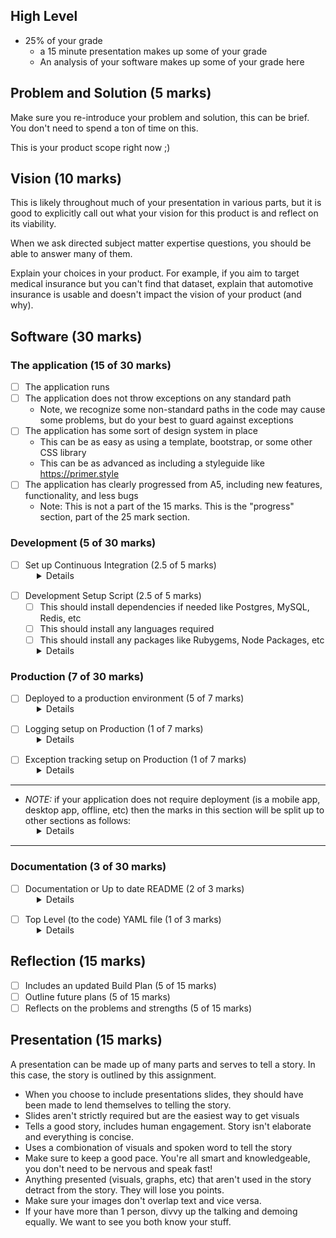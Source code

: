 <style>
  details {
    margin-top: -15px;
    margin-left: 42px;
    margin-bottom: 15px;
  }
</style>

## High Level

- 25% of your grade
  - a 15 minute presentation makes up some of your grade
  - An analysis of your software makes up some of your grade here

## Problem and Solution (5 marks)

Make sure you re-introduce your problem and solution, this can be brief. You don't need to spend a ton of time on this.

This is your product scope right now ;)

## Vision (10 marks)

This is likely throughout much of your presentation in various parts,
but it is good to explicitly call out what your vision for this product is and reflect on its viability.

When we ask directed subject matter expertise questions, you should be able to answer many of them.

Explain your choices in your product. For example, if you aim to target medical insurance but you can't find that dataset, explain that automotive insurance is usable and doesn't impact the vision of your product (and why).

## Software (30 marks)

### The application (15 of 30 marks)

- [ ] The application runs
- [ ] The application does not throw exceptions on any standard path
  - Note, we recognize some non-standard paths in the code may cause some problems, but do your best to guard against exceptions
- [ ] The application has some sort of design system in place
  - This can be as easy as using a template, bootstrap, or some other CSS library
  - This can be as advanced as including a styleguide like https://primer.style
- [ ] The application has clearly progressed from A5, including new features, functionality, and less bugs
  - Note: This is not a part of the 15 marks. This is the "progress" section, part of the 25 mark section.

### Development (5 of 30 marks)

- [ ] Set up Continuous Integration (2.5 of 5 marks)

<details markdown="1">
  <div class="details-box">

  I recommend [GitHub Actions CI](https://help.github.com/en/actions/automating-your-workflow-with-github-actions).

  <h4>Examples:</h4>

  - [Javascript example for GitHub Actions CI](https://github.com/integrations/jira/pull/295)
  - [Ruby example for GitHub Actions CI](https://github.com/dcsil/team_app/blob/master/.github/workflows/ruby.yml)

  </div>
</details>

- [ ] Development Setup Script (2.5 of 5 marks)
  - [ ] This should install dependencies if needed like Postgres, MySQL, Redis, etc
  - [ ] This should install any languages required
  - [ ] This should install any packages like Rubygems, Node Packages, etc

<details markdown="1">
  <div class="details-box">

  Write a script named `script/bootstrap`, it should setup much of your system for you.

  It is fine if the script targets one operating system (mac, linux, or windows).
  
  Make note of this script in the README of your app. If you have a getting started guide, this can be in there but you should make sure that that guide is mentioned in the README.
  
  Docker and Docker Compose is a good option here

  <h4>Examples:</h4>

  - [Javascript and Node](https://github.com/integrations/jira/blob/master/script/bootstrap)
    - this uses `brew bundle`, which comes from https://brew.sh/
    - `brew bundle` installed everything from the [`Brewfile`](https://github.com/integrations/jira/blob/master/Brewfile)

  </div>
</details>

### Production (7 of 30 marks)

- [ ] Deployed to a production environment (5 of 7 marks)

<details markdown="1">
  <div class="details-box">

  You can deploy to Heroku really easily with Ruby, Javascript, Python, Go, PHP, and other languages.
    - You only need the hobby dyno
    - I would recommend Postgres as there is a free hobby database you can use
    - This is not good to host your machine learning experiments
    - It is included in your [GitHub Student Pack](https://education.github.com/pack)

  - [DigitalOcean](https://digitalocean.com), [Amazon AWS](https://aws.amazon.com/), and [Microsoft Azure](https://azure.microsoft.com/en-us/) are other options and also included

  </div>
</details>

- [ ] Logging setup on Production (1 of 7 marks)

<details markdown="1">
  <div class="details-box">

  - [LogDNA](https://logdna.com/) is included in your [GitHub Student Pack](https://education.github.com/pack)
  - There is also a Heroku add-on to make this really easy
  
  Logging services help you debug your application and know what's going on.
  Be careful not to send passwords, tokens, and other secure information here. Some places, like GitHub, even remove [personally identifiable information](https://en.wikipedia.org/wiki/Personal_data) from the logs.

  </div>
</details>


- [ ] Exception tracking setup on Production (1 of 7 marks)

<details markdown="1">
  <div class="details-box">

  - [Sentry](https://sentry.io/) is included in your student pack
  - There is also a Heroku add-on to make this really easy
  
  While logging services help you debug, they can't keep track of all the information you need when an exception or bug occurs.
  For that, you need exception tracking. This will capture information like the stack trace of the exception, the error class and name, and other metadata to help you pinpoint the issue.
  Be careful not to send passwords, tokens, and other secure information here. Some places, like GitHub, even remove [personally identifiable information](https://en.wikipedia.org/wiki/Personal_data) from the metadata.

  </div>
</details>

---

- _NOTE:_ if your application does not require deployment (is a mobile app, desktop app, offline, etc) then the marks in this section will be split up to other sections as follows: 

<details markdown="1">
  <div class="details-box">

<h4>Development (8 of 30 marks)</h4>

- [ ] Development Setup Script (4 of 8 marks)
- [ ] Set up Continuous Integration (4 of 8 marks)

<h4>Documentation (7 of 30 marks)</h4>

- [ ] Documentation or Up to date README (5 of 7 marks)
- [ ] Top Level (to the code) YAML file (2 of 7 marks)

  </div>
</details>

---

### Documentation (3 of 30 marks)

- [ ] Documentation or Up to date README (2 of 3 marks)

<details markdown="1">
  <div class="details-box">

  This should include major documentation like architecture diagrams you've made, decisions should be recorded, and any other relevant docs about the app (debugging, development setup, etc).

  </div>
</details>

- [ ] Top Level (to the code) YAML file (1 of 3 marks)

<details markdown="1">
  <div class="details-box">

```yaml 
tools:
  exceptions: https://...
  logging: https://...

services:
  production: https://... (link to the dashboard, not the running app)
  staging: ...

docs:
  getting_started: https://...
  
commands:
  bootstrap: script/bootstrap
  database:
    create: bin/rails db:create
    migrate: bin/rails db:migrate
  server: bin/rails server
```

This should serve as an example. These kinds of files can help you debug, record links to docs, services, tools, and more.

While this is less useful with one app, in an organization with many apps this can be crucial to remembering and finding information.

  </div>
</details>

## Reflection (15 marks)

- [ ] Includes an updated Build Plan (5 of 15 marks)
- [ ] Outline future plans (5 of 15 marks)
- [ ] Reflects on the problems and strengths (5 of 15 marks)

## Presentation (15 marks)

A presentation can be made up of many parts and serves to tell a story. In this case, the story is outlined by this assignment.

- When you choose to include presentations slides, they should have been made to lend themselves to telling the story.
- Slides aren't strictly required but are the easiest way to get visuals
- Tells a good story, includes human engagement. Story isn't elaborate and everything is concise.
- Uses a combionation of visuals and spoken word to tell the story
- Make sure to keep a good pace. You're all smart and knowledgeable, you don't need to be nervous and speak fast!
- Anything presented (visuals, graphs, etc) that aren't used in the story detract from the story. They will lose you points.
- Make sure your images don't overlap text and vice versa.
- If your have more than 1 person, divvy up the talking and demoing equally. We want to see you both know your stuff.
